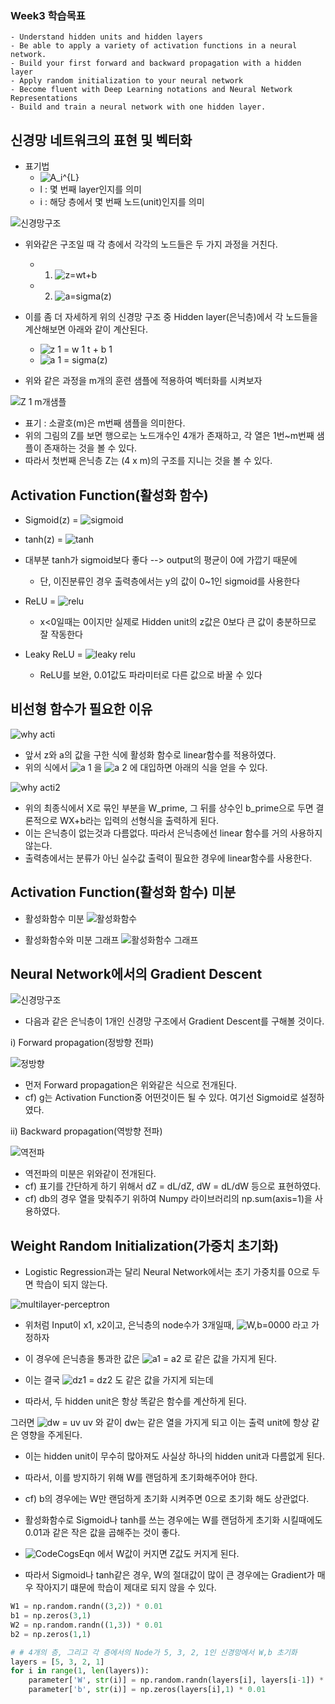 ### Week3 학습목표
	- Understand hidden units and hidden layers  
	- Be able to apply a variety of activation functions in a neural network.  
	- Build your first forward and backward propagation with a hidden layer  
	- Apply random initialization to your neural network  
	- Become fluent with Deep Learning notations and Neural Network Representations  
	- Build and train a neural network with one hidden layer.  




## 신경망 네트워크의 표현 및 벡터화


* 표기법
	- ![A_i^{L}](https://user-images.githubusercontent.com/46666862/71478013-b0ebb500-2830-11ea-979c-dbb15b94455f.gif)
	- l : 몇 번째 layer인지를 의미  
	- i : 해당 층에서 몇 번째 노드(unit)인지를 의미


![신경망구조](https://user-images.githubusercontent.com/46666862/71477954-6407de80-2830-11ea-9a5a-0d4131877e47.png)


* 위와같은 구조일 때 각 층에서 각각의 노드들은 두 가지 과정을 거친다.  
	- 1. ![z=wt+b](https://user-images.githubusercontent.com/46666862/71478142-674f9a00-2831-11ea-8cd9-3a3025ce0817.gif)
	- 2. ![a=sigma(z)](https://user-images.githubusercontent.com/46666862/71478141-674f9a00-2831-11ea-9795-042b7e548de8.gif)
	
	
* 이를 좀 더 자세하게 위의 신경망 구조 중 Hidden layer(은닉층)에서 각 노드들을 계산해보면 아래와 같이 계산된다.  
	- ![z 1  = w 1 t + b 1](https://user-images.githubusercontent.com/46666862/71478322-53586800-2832-11ea-9025-9cdbe9db532e.gif)
	- ![a 1 = sigma(z)](https://user-images.githubusercontent.com/46666862/71478320-53586800-2832-11ea-9f49-4c2c89678bec.gif)
	
	
* 위와 같은 과정을 m개의 훈련 샘플에 적용하여 벡터화를 시켜보자

![Z 1  m개샘플](https://user-images.githubusercontent.com/46666862/71478553-a979db00-2833-11ea-99ed-1953a80436b9.gif)
- 표기 : 소괄호(m)은 m번째 샘플을 의미한다.    
- 위의 그림의 Z를 보면 행으로는 노드개수인 4개가 존재하고, 각 열은 1번~m번째 샘플이 존재하는 것을 볼 수 있다.  
- 따라서 첫번째 은닉층 Z는 (4 x m)의 구조를 지니는 것을 볼 수 있다.



## Activation Function(활성화 함수)


* Sigmoid(z) = ![sigmoid](https://user-images.githubusercontent.com/46666862/71478859-16da3b80-2835-11ea-9c0b-d5fbec935ee4.gif)


* tanh(z) = ![tanh](https://user-images.githubusercontent.com/46666862/71478858-1641a500-2835-11ea-8e0b-269a4818c6b5.gif)


* 대부분 tanh가 sigmoid보다 좋다 --> output의 평균이 0에 가깝기 때문에
	- 단, 이진분류인 경우 출력층에서는 y의 값이 0~1인 sigmoid를 사용한다



* ReLU = ![relu](https://user-images.githubusercontent.com/46666862/71478861-16da3b80-2835-11ea-946b-c4a918cd5d4d.gif)
	- x<0일때는 0이지만 실제로 Hidden unit의 z값은 0보다 큰 값이 충분하므로 잘 작동한다

	
* Leaky ReLU = ![leaky relu](https://user-images.githubusercontent.com/46666862/71478860-16da3b80-2835-11ea-9117-2a943c6c0874.gif)
	- ReLU를 보완, 0.01값도 파라미터로 다른 값으로 바꿀 수 있다


## 비선형 함수가 필요한 이유


![why acti](https://user-images.githubusercontent.com/46666862/71479250-df6c8e80-2836-11ea-9dee-14fcec4125f1.gif)

- 앞서 z와 a의 값을 구한 식에 활성화 함수로 linear함수를 적용하였다.
- 위의 식에서 ![a 1](https://user-images.githubusercontent.com/46666862/71479309-25295700-2837-11ea-84ba-3bba55d048dc.gif) 을 ![a 2](https://user-images.githubusercontent.com/46666862/71479338-4c802400-2837-11ea-8a19-14c9d5b57bff.gif)
에 대입하면 아래의 식을 얻을 수 있다.


![why acti2](https://user-images.githubusercontent.com/46666862/71479249-df6c8e80-2836-11ea-9ffd-8c0c3f8c8341.gif)

- 위의 최종식에서 X로 묶인 부분을 W_prime, 그 뒤를 상수인 b_prime으로 두면 결론적으로 WX+b라는 입력의 선형식을 출력하게 된다.  
- 이는 은닉층이 없는것과 다름없다. 따라서 은닉층에선 linear 함수를 거의 사용하지 않는다.  
- 출력층에서는 분류가 아닌 실수값 출력이 필요한 경우에 linear함수를 사용한다.




## Activation Function(활성화 함수) 미분

- 활성화함수 미분
![활성화함수](https://user-images.githubusercontent.com/46666862/71479623-7ede5100-2838-11ea-837c-a681ba443d8f.PNG)


- 활성화함수와 미분 그래프
![활성화함수 그래프](https://user-images.githubusercontent.com/46666862/71479620-7e45ba80-2838-11ea-84c6-8e7e8aff9316.png)




## Neural Network에서의 Gradient Descent


![신경망구조](https://user-images.githubusercontent.com/46666862/71477954-6407de80-2830-11ea-9a5a-0d4131877e47.png)
- 다음과 같은 은닉층이 1개인 신경망 구조에서 Gradient Descent를 구해볼 것이다.  


i) Forward propagation(정방향 전파)

![정방향](https://user-images.githubusercontent.com/46666862/71502382-3b74f880-28b3-11ea-8e05-10735e2053df.gif)

- 먼저 Forward propagation은 위와같은 식으로 전개된다.  
- cf) g는 Activation Function중 어떤것이든 될 수 있다. 여기선 Sigmoid로 설정하였다.




ii) Backward propagation(역방향 전파)

![역전파](https://user-images.githubusercontent.com/46666862/71502381-3b74f880-28b3-11ea-9288-f356082ad80c.gif)

- 역전파의 미분은 위와같이 전개된다.   
- cf) 표기를 간단하게 하기 위해서 dZ = dL/dZ, dW = dL/dW 등으로 표현하였다.  
- cf) db의 경우 열을 맞춰주기 위하여 Numpy 라이브러리의 np.sum(axis=1)을 사용하였다.



## Weight Random Initialization(가중치 초기화)

- Logistic Regression과는 달리 Neural Network에서는 초기 가중치를 0으로 두면 학습이 되지 않는다.

![multilayer-perceptron](https://user-images.githubusercontent.com/46666862/71544323-5a61b080-29c1-11ea-90dc-3142fd711830.png)

- 위처럼 Input이 x1, x2이고, 은닉층의 node수가 3개일때,
![W,b=0000](https://user-images.githubusercontent.com/46666862/71544408-7023a580-29c2-11ea-93f4-11b366113de9.gif) 라고 가정하자

- 이 경우에 은닉층을 통과한 값은  ![a1 = a2](https://user-images.githubusercontent.com/46666862/71544412-70bc3c00-29c2-11ea-9348-7e196e1a7232.gif) 로 같은 값을 가지게 된다.  
- 이는 결국 ![dz1 = dz2](https://user-images.githubusercontent.com/46666862/71544411-70bc3c00-29c2-11ea-9bf0-2a55e7075022.gif) 도 같은 값을 가지게 되는데  
- 따라서, 두 hidden unit은 항상 똑같은 함수를 계산하게 된다.  

그러면 ![dw = uv uv](https://user-images.githubusercontent.com/46666862/71544410-70bc3c00-29c2-11ea-943e-beccf823a18c.gif) 와 같이 dw는 같은 열을 가지게 되고 이는 출력 unit에 항상 같은 영향을 주게된다.  
- 이는 hidden unit이 무수히 많아져도 사실상 하나의 hidden unit과 다름없게 된다.  
- 따라서, 이를 방지하기 위해 W를 랜덤하게 초기화해주어야 한다.  
- cf) b의 경우에는 W만 랜덤하게 초기화 시켜주면 0으로 초기화 해도 상관없다.  


- 활성화함수로 Sigmoid나 tanh를 쓰는 경우에는 W를 랜덤하게 초기화 시킬때에도 0.01과 같은 작은 값을 곱해주는 것이 좋다.  
- ![CodeCogsEqn](https://user-images.githubusercontent.com/46666862/71544500-a1e93c00-29c3-11ea-9681-7b68ad86ff5b.gif) 에서 W값이 커지면 Z값도 커지게 된다.  
- 따라서 Sigmoid나 tanh같은 경우, W의 절대값이 많이 큰 경우에는 Gradient가 매우 작아지기 떄문에 학습이 제대로 되지 않을 수 있다.


```python
W1 = np.random.randn((3,2)) * 0.01
b1 = np.zeros(3,1)
W2 = np.random.randn((1,3)) * 0.01
b2 = np.zeros(1,1)
```

```python
# # 4개의 층, 그리고 각 층에서의 Node가 5, 3, 2, 1인 신경망에서 W,b 초기화
layers = [5, 3, 2, 1]
for i in range(1, len(layers)):
	parameter['W', str(i)] = np.random.randn(layers[i], layers[i-1]) * 0.01
	parameter['b', str(i)] = np.zeros(layers[i],1) * 0.01
```